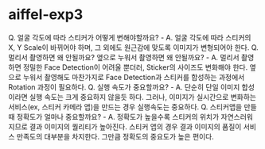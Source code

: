 # aiffel-exp3
Q. 얼굴 각도에 따라 스티커가 어떻게 변해야할까요?
    - A. 얼굴 각도에 따라 스티커의 X, Y Scale이 바뀌어야 하며, 그 외에도 원근감에 맞도록 이미지가 변형되어야 한다.
Q. 멀리서 촬영하면 왜 안될까요? 옆으로 누워서 촬영하면 왜 안될까요?
    - A. 멀리서 촬영하면 정밀한 Face Detection이 어려울 뿐더러, Sticker의 사이즈도 변화해야 한다.
    옆으로 누워서 촬영해도 마찬가지로 Face Detection과 스티커를 합성하는 과정에서 Rotation 과정이 필요하다.
Q. 실행 속도가 중요할까요?
    - A. 단순히 단일 이미지 합성이라면 실행 속도는 크게 중요하지 않을듯 하다.
    그러나, 이미지가 실시간으로 변화하는 서비스(ex, 스티커 카메라 앱)을 만드는 경우 실행속도는 중요하다.
Q. 스티커앱을 만들 때 정확도가 얼마나 중요할까요?
    - A. 정확도가 높을수록 스티커의 위치가 자연스러워지므로 결과 이미지의 퀄리티가 높아진다.
    스티커 앱의 경우 결과 이미지의 품질이 서비스 만족도의 대부분을 차지한다. 
    그만큼 정확도의 중요도가 높은 편이다.
